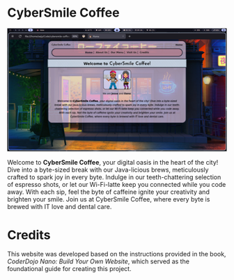 # CyberSmile Coffee
![Home Page](/images/home-page.png)

Welcome to **CyberSmile Coffee**, your digital oasis in the heart of the city! Dive into a byte-sized break with our Java-licious brews, meticulously crafted to spark joy in every byte. Indulge in our teeth-chattering selection of espresso shots, or let our Wi-Fi-latte keep you connected while you code away. With each sip, feel the byte of caffeine ignite your creativity and brighten your smile. Join us at CyberSmile Coffee, where every byte is brewed with IT love and dental care.

# Credits
This website was developed based on the instructions provided in the book, *CoderDojo Nano: Build Your Own Website*, which served as the foundational guide for creating this project.